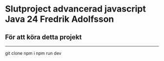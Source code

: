 # Slutproject advancerad javascript Java 24 Fredrik Adolfsson

## För att köra detta projekt
---


  git clone <URL>
  npm i
  npm run dev
